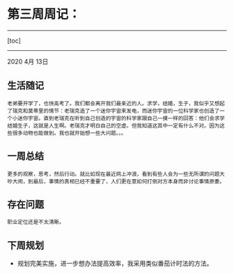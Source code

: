 # 第三周周记：

----

[toc]

----
2020 4月 13日

## 生活随记
	老弟要开学了，也快高考了。我们都会离开我们最亲近的人。求学，结婚，生子，我似乎又想起了瑞克和莫蒂里的情节：老瑞克造了一个迷你宇宙来发电，而迷你宇宙的一位科学家也创造了一个小迷你宇宙。直到老瑞克在听到自己创造的宇宙的科学家跟自己一摸一样的回答：他们会求学结婚生子，这就是人生啊。老瑞克才明白自己的空虚。但我知道这其中一定有什么不对。因为这些很多动物也能做到。我也就开始想一些大问题。。。

## 一周总结
	更多的观察，思考，然后行动。就比如现在最近网上冲浪，看到有些人会为一些无所谓的问题大吵大闹，到最后，事情的真相已经不重要了，人们更在意如何打倒对方本身而非讨论事情原委。

## 存在问题
	职业定位还是不太清晰。

## 下周规划
- 规划完美实施，进一步想办法提高效率，我采用类似番茄计时法的方法。